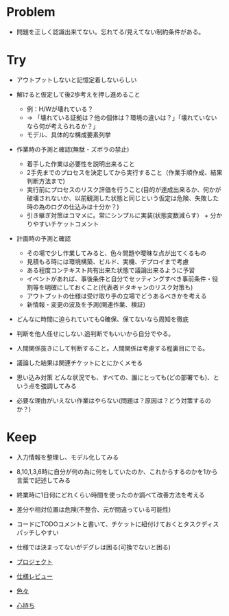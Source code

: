 Problem
===========


* 問題を正しく認識出来てない。忘れてる/見えてない制約条件がある。


Try
===================

* アウトプットしないと記憶定着しないらしい

* 解けると仮定して後2歩考えを押し進めること
    * 例：H/Wが壊れている？
    * -> 「壊れている証拠は？他の個体は？環境の違いは？」「壊れていないなら何が考えられるか？」
    * モデル、具体的な構成要素列挙

* 作業時の予測と確認(無駄・ズボラの禁止)
    * 着手した作業は必要性を説明出来ること
    * 2手先までのプロセスを決定してから実行すること（作業手順作成、結果判断方法まで)
    * 実行前にプロセスのリスク評価を行うこと(目的が達成出来るか、何かが破壊されないか、以前観測した状態と同じという仮定は危険、失敗した時の為のログの仕込みは十分か？)
    * 引き継ぎ対策はコマメに。常にシンプルに実装(状態変数減らす） + 分かりやすいチケットコメント

* 計画時の予測と確認
    * その場で少し作業してみると、色々問題や曖昧な点が出てくるもの
    * 見積もる時には環境構築、ビルド、実機、デプロイまで考慮
    * ある程度コンテキスト共有出来た状態で議論出来るように予習
    * イベントがあれば、事後条件と自分でセッティングすべき事前条件・役割等を明確にしておくこと(代表者ドタキャンのリスク対策も)
    * アウトプットの仕様は受け取り手の立場でどうあるべきかを考える
    * 新情報・変更の波及を予測(関連作業、検証)

* どんなに時間に迫られていてもQ確保、保てないなら周知を徹底
* 判断を他人任せにしない.追判断でもいいから自分でやる。
* 人間関係抜きにして判断すること。人間関係は考慮する程裏目にでる。
* 議論した結果は関連チケットにとにかくメモる

* 思い込み対策 どんな状況でも、すべての、誰にとっても(どの部署でも)、という点を強調してみる

* 必要な理由がいえない作業はやらない(問題は？原因は？どう対策するのか？)



Keep
===================

* 入力情報を整理し、モデル化してみる
* 8,10,1,3,6時に自分が何の為に何をしていたのか、これからするのかを1から言葉で記述してみる
* 終業時に1日何にどれくらい時間を使ったのか調べて改善方法を考える
* 差分や相対位置は危険(不整合、元が間違っている可能性)
* コードにTODOコメントと書いて、チケットに紐付けておくとタスクディスパッチしやすい
* 仕様では決まってないがデグレは困る(可換でないと困る)


* [プロジェクト](config/project.md)
* [仕様レビュー](config/spec.md)
* [色々](config/etc.md)
* [心持ち](config/always.md)

